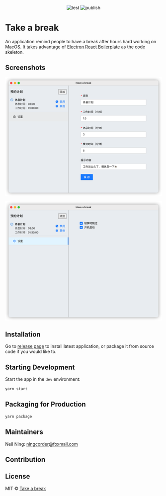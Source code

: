<div align="center">

![test](https://github.com/neilning-xc/take-a-break/actions/workflows/test.yml/badge.svg)
![publish](https://github.com/neilning-xc/take-a-break/actions/workflows/publish.yml/badge.svg)

</div>

# Take a break

An application remind people to have a break after hours hard working on MacOS.
It takes advantage of [Electron React Boilerplate](https://electron-react-boilerplate.js.org/) as the code skeleton.

## Screenshots

![screen1.png](screenshots/screen1.png)

![screen2.png](screenshots/screen2.png)

## Installation

Go to [release page](https://github.com/neilning-xc/take-a-break/releases) to install latest application, or package it from source code if you would like to.

## Starting Development

Start the app in the `dev` environment:

```bash
yarn start
```

## Packaging for Production

```bash
yarn package
```

## Maintainers

Neil Ning: ningcorder@foxmail.com

## Contribution

## License

MIT © [Take a break](https://github.com/neilning-xc/take-a-break)
